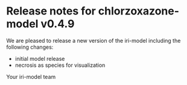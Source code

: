 # Release notes for chlorzoxazone-model v0.4.9

We are pleased to release a new version of the iri-model including the 
following changes:

- initial model release
- necrosis as species for visualization

Your iri-model team
